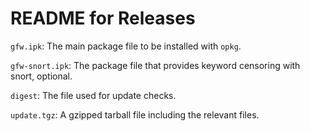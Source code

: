 README for Releases
===========================

`gfw.ipk`: The main package file to be installed with `opkg`.

`gfw-snort.ipk`: The package file that provides keyword censoring with snort, optional.

`digest`: The file used for update checks.

`update.tgz`: A gzipped tarball file including the relevant files.

